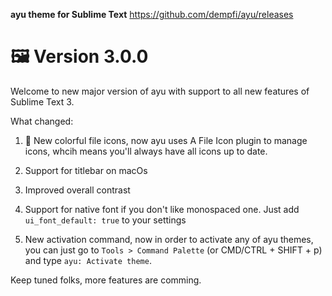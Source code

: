 **ayu theme for Sublime Text**
https://github.com/dempfi/ayu/releases

# 🖼 Version 3.0.0

Welcome to new major version of ayu with support to all new features of
Sublime Text 3.

What changed:

1. 🌈 New colorful file icons, now ayu uses A File Icon plugin to manage icons, whcih means
   you'll always have all icons up to date.

2. Support for titlebar on macOs

3. Improved overall contrast

4. Support for native font if you don't like monospaced one.
   Just add `ui_font_default: true` to your settings

5. New activation command, now in order to activate any of ayu themes, you can
   just go to `Tools > Command Palette` (or CMD/CTRL + SHIFT + p) and type
   `ayu: Activate theme`.

Keep tuned folks, more features are comming.
